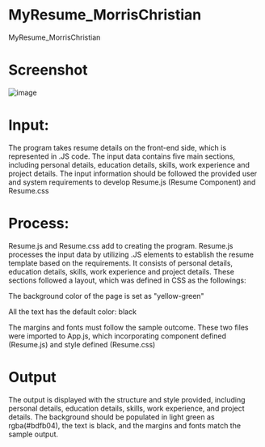 # MyResume_MorrisChristian
MyResume_MorrisChristian

# Screenshot

![image](https://github.com/user-attachments/assets/c1e15992-24b2-4fe1-bf37-62de8e4b0a00)


# Input: 

The program takes resume details on the front-end side, which is represented in .JS code. The input data contains five main sections, including personal details, education details, skills, work experience and project details. The input information should be followed the provided user and system requirements to develop Resume.js (Resume Component) and Resume.css 

# Process: 

Resume.js and Resume.css add to creating the program. Resume.js processes the input data by utilizing .JS elements to establish the resume template based on the requirements. It consists of personal details, education details, skills, work experience and project details. These sections followed a layout, which was defined in CSS as the followings: 

The background color of the page is set as "yellow-green" 

All the text has the default color: black 

The margins and fonts must follow the sample outcome. These two files were imported to App.js, which incorporating component defined (Resume.js) and style defined (Resume.css) 

# Output 

The output is displayed with the structure and style provided, including personal details, education details, skills, work experience, and project details. The background should be populated in light green as rgba(#bdfb04), the text is black, and the margins and fonts match the sample output. 
